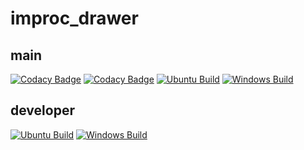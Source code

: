 # improc_drawer

## main

[![Codacy Badge](https://app.codacy.com/project/badge/Grade/0538ab61853d42e0b427090e5b16c611)](https://app.codacy.com/gh/pirlruc/drawer/dashboard?utm_source=gh&utm_medium=referral&utm_content=&utm_campaign=Badge_grade)
[![Codacy Badge](https://app.codacy.com/project/badge/Coverage/0538ab61853d42e0b427090e5b16c611)](https://app.codacy.com/gh/pirlruc/drawer/dashboard?utm_source=gh&utm_medium=referral&utm_content=&utm_campaign=Badge_coverage)
[![Ubuntu Build](https://github.com/pirlruc/drawer/actions/workflows/cpp_build_test_ubuntu.yml/badge.svg?branch=main)](https://github.com/pirlruc/drawer/actions/workflows/cpp_build_test_ubuntu.yml)
[![Windows Build](https://github.com/pirlruc/drawer/actions/workflows/cpp_build_test_windows.yml/badge.svg?branch=main)](https://github.com/pirlruc/drawer/actions/workflows/cpp_build_test_windows.yml)

## developer

[![Ubuntu Build](https://github.com/pirlruc/drawer/actions/workflows/cpp_build_test_ubuntu.yml/badge.svg?branch=developer)](https://github.com/pirlruc/drawer/actions/workflows/cpp_build_test_ubuntu.yml)
[![Windows Build](https://github.com/pirlruc/drawer/actions/workflows/cpp_build_test_windows.yml/badge.svg?branch=developer)](https://github.com/pirlruc/drawer/actions/workflows/cpp_build_test_windows.yml)
